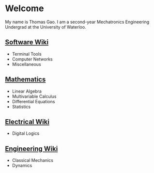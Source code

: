 # Welcome

My name is Thomas Gao. I am a second-year Mechatronics Engineering Undergrad at the University of Waterloo.

## [Software Wiki](software)

- Terminal Tools
- Computer Networks
- Miscellaneous

## [Mathematics](math)

- Linear Algebra
- Multivariable Calculus
- Differential Equations
- Statistics

## [Electrical Wiki](electrical)

- Digital Logics

## [Engineering Wiki](eng)

- Classical Mechanics
- Dynamics